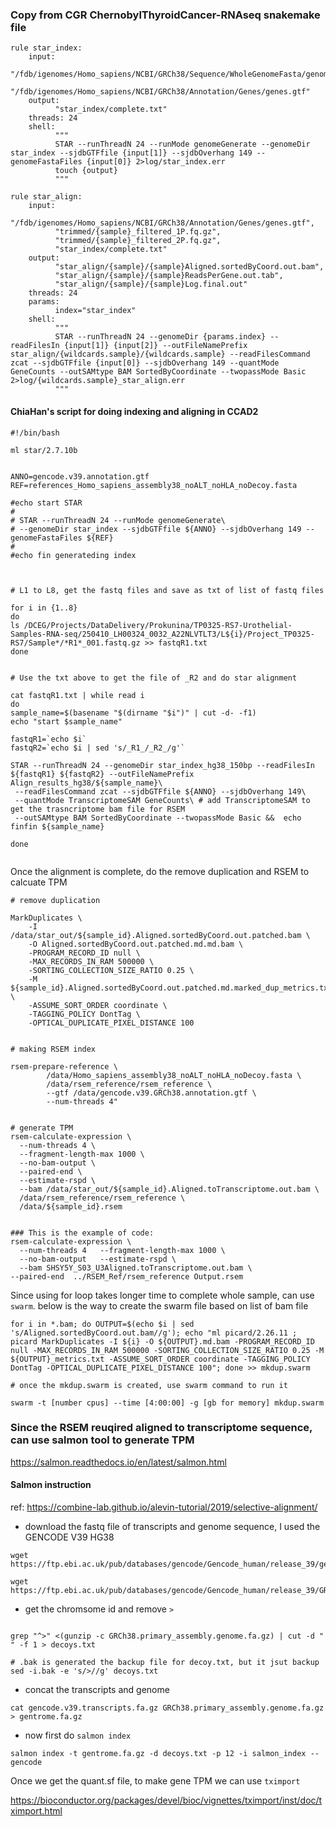 ### Copy from CGR ChernobylThyroidCancer-RNAseq snakemake file 

```
rule star_index:
    input:
          "/fdb/igenomes/Homo_sapiens/NCBI/GRCh38/Sequence/WholeGenomeFasta/genome.fa",
          "/fdb/igenomes/Homo_sapiens/NCBI/GRCh38/Annotation/Genes/genes.gtf"
    output:
          "star_index/complete.txt"
    threads: 24
    shell:
          """
          STAR --runThreadN 24 --runMode genomeGenerate --genomeDir star_index --sjdbGTFfile {input[1]} --sjdbOverhang 149 --genomeFastaFiles {input[0]} 2>log/star_index.err
          touch {output} 
          """

rule star_align:
    input:
          "/fdb/igenomes/Homo_sapiens/NCBI/GRCh38/Annotation/Genes/genes.gtf",
          "trimmed/{sample}_filtered_1P.fq.gz",
          "trimmed/{sample}_filtered_2P.fq.gz",
          "star_index/complete.txt"
    output:
          "star_align/{sample}/{sample}Aligned.sortedByCoord.out.bam",
          "star_align/{sample}/{sample}ReadsPerGene.out.tab",
          "star_align/{sample}/{sample}Log.final.out"
    threads: 24
    params:
          index="star_index"
    shell:
          """
          STAR --runThreadN 24 --genomeDir {params.index} --readFilesIn {input[1]} {input[2]} --outFileNamePrefix star_align/{wildcards.sample}/{wildcards.sample} --readFilesCommand zcat --sjdbGTFfile {input[0]} --sjdbOverhang 149 --quantMode GeneCounts --outSAMtype BAM SortedByCoordinate --twopassMode Basic 2>log/{wildcards.sample}_star_align.err
          """

```

#### ChiaHan's script for doing indexing and aligning in CCAD2

```
#!/bin/bash

ml star/2.7.10b 


ANNO=gencode.v39.annotation.gtf
REF=references_Homo_sapiens_assembly38_noALT_noHLA_noDecoy.fasta 

#echo start STAR
#
# STAR --runThreadN 24 --runMode genomeGenerate\
# --genomeDir star_index --sjdbGTFfile ${ANNO} --sjdbOverhang 149 --genomeFastaFiles ${REF}
#
#echo fin generateding index



# L1 to L8, get the fastq files and save as txt of list of fastq files

for i in {1..8}
do
ls /DCEG/Projects/DataDelivery/Prokunina/TP0325-RS7-Urothelial-Samples-RNA-seq/250410_LH00324_0032_A22NLVTLT3/L${i}/Project_TP0325-RS7/Sample*/*R1*_001.fastq.gz >> fastqR1.txt
done


# Use the txt above to get the file of _R2 and do star alignment

cat fastqR1.txt | while read i
do
sample_name=$(basename "$(dirname "$i")" | cut -d- -f1)
echo "start $sample_name"

fastqR1=`echo $i`
fastqR2=`echo $i | sed 's/_R1_/_R2_/g'`

STAR --runThreadN 24 --genomeDir star_index_hg38_150bp --readFilesIn ${fastqR1} ${fastqR2} --outFileNamePrefix Align_results_hg38/${sample_name}\
 --readFilesCommand zcat --sjdbGTFfile ${ANNO} --sjdbOverhang 149\
 --quantMode TranscriptomeSAM GeneCounts\ # add TranscriptomeSAM to get the trasncriptome bam file for RSEM
 --outSAMtype BAM SortedByCoordinate --twopassMode Basic &&  echo finfin ${sample_name}

done


```
Once the alignment is complete, do the remove duplication and RSEM to calcuate TPM

```
# remove duplication

MarkDuplicates \
    -I /data/star_out/${sample_id}.Aligned.sortedByCoord.out.patched.bam \
    -O Aligned.sortedByCoord.out.patched.md.md.bam \
    -PROGRAM_RECORD_ID null \
    -MAX_RECORDS_IN_RAM 500000 \
    -SORTING_COLLECTION_SIZE_RATIO 0.25 \
    -M ${sample_id}.Aligned.sortedByCoord.out.patched.md.marked_dup_metrics.txt \
    -ASSUME_SORT_ORDER coordinate \
    -TAGGING_POLICY DontTag \
    -OPTICAL_DUPLICATE_PIXEL_DISTANCE 100


# making RSEM index

rsem-prepare-reference \
        /data/Homo_sapiens_assembly38_noALT_noHLA_noDecoy.fasta \
        /data/rsem_reference/rsem_reference \
        --gtf /data/gencode.v39.GRCh38.annotation.gtf \
        --num-threads 4"


# generate TPM
rsem-calculate-expression \
  --num-threads 4 \
  --fragment-length-max 1000 \
  --no-bam-output \
  --paired-end \
  --estimate-rspd \
  --bam /data/star_out/${sample_id}.Aligned.toTranscriptome.out.bam \
  /data/rsem_reference/rsem_reference \
  /data/${sample_id}.rsem


### This is the example of code:
rsem-calculate-expression \
  --num-threads 4   --fragment-length-max 1000 \
  --no-bam-output   --estimate-rspd \
  --bam SHSY5Y_S03_U3Aligned.toTranscriptome.out.bam \
--paired-end  ../RSEM_Ref/rsem_reference Output.rsem

```
Since using for loop takes longer time to complete whole sample, can use `swarm`. below is the way to create the swarm file based on list of bam file

```
for i in *.bam; do OUTPUT=$(echo $i | sed 's/Aligned.sortedByCoord.out.bam//g'); echo "ml picard/2.26.11 ; picard MarkDuplicates -I ${i} -O ${OUTPUT}.md.bam -PROGRAM_RECORD_ID null -MAX_RECORDS_IN_RAM 500000 -SORTING_COLLECTION_SIZE_RATIO 0.25 -M ${OUTPUT}_metrics.txt -ASSUME_SORT_ORDER coordinate -TAGGING_POLICY DontTag -OPTICAL_DUPLICATE_PIXEL_DISTANCE 100"; done >> mkdup.swarm

# once the mkdup.swarm is created, use swarm command to run it

swarm -t [number cpus] --time [4:00:00] -g [gb for memory] mkdup.swarm

```


### Since the RSEM reuqired aligned to transcriptome sequence, can use salmon tool to generate TPM

https://salmon.readthedocs.io/en/latest/salmon.html

#### Salmon instruction
ref:
https://combine-lab.github.io/alevin-tutorial/2019/selective-alignment/

- download the fastq file of transcripts and genome sequence, I used the GENCODE V39 HG38

```
wget https://ftp.ebi.ac.uk/pub/databases/gencode/Gencode_human/release_39/gencode.v39.transcripts.fa.gz

wget https://ftp.ebi.ac.uk/pub/databases/gencode/Gencode_human/release_39/GRCh38.primary_assembly.genome.fa.gz

```

- get the chromsome id and remove `>`

```

grep "^>" <(gunzip -c GRCh38.primary_assembly.genome.fa.gz) | cut -d " " -f 1 > decoys.txt

# .bak is generated the backup file for decoy.txt, but it jsut backup  
sed -i.bak -e 's/>//g' decoys.txt

```

- concat the transcripts and genome

```
cat gencode.v39.transcripts.fa.gz GRCh38.primary_assembly.genome.fa.gz > gentrome.fa.gz

```

- now first do `salmon index`

```
salmon index -t gentrome.fa.gz -d decoys.txt -p 12 -i salmon_index --gencode

```

Once we get the quant.sf file, to make gene TPM we can use `tximport` 


https://bioconductor.org/packages/devel/bioc/vignettes/tximport/inst/doc/tximport.html


